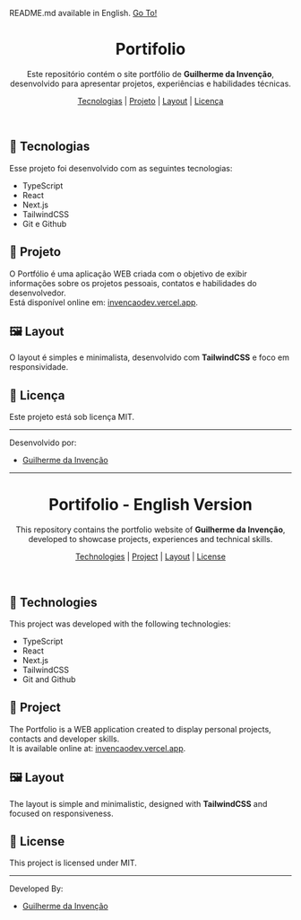 <p>README.md available in English. <a href="#portifolio---english-version">Go To!</a></p>

<h1 align="center">Portifolio</h1>

<p align="center">
Este repositório contém o site portfólio de <strong>Guilherme da Invenção</strong>, desenvolvido para apresentar projetos, experiências e habilidades técnicas.
</p>

<p align="center">
  <a href="#-tecnologias">Tecnologias</a> |
  <a href="#-projeto">Projeto</a> |
  <a href="#%EF%B8%8F-layout">Layout</a> |
  <a href="#-licença">Licença</a>
</p>
<br>

## 🔧 Tecnologias

Esse projeto foi desenvolvido com as seguintes tecnologias:
- TypeScript
- React
- Next.js
- TailwindCSS
- Git e Github

## 📖 Projeto

O Portfólio é uma aplicação WEB criada com o objetivo de exibir informações sobre os projetos pessoais, contatos e habilidades do desenvolvedor.  
Está disponível online em: [invencaodev.vercel.app](https://invencaodev.vercel.app).

## 🖼️ Layout 

O layout é simples e minimalista, desenvolvido com **TailwindCSS** e foco em responsividade.

## 🔐 Licença

Este projeto está sob licença MIT.

---

Desenvolvido por: 
- [Guilherme da Invenção](https://github.com/invencaosts)

---

<h1 align="center">Portifolio - English Version</h1>

<p align="center">
This repository contains the portfolio website of <strong>Guilherme da Invenção</strong>, developed to showcase projects, experiences and technical skills.
</p>

<p align="center">
  <a href="#-technologies">Technologies</a> |
  <a href="#-project">Project</a> |
  <a href="#%EF%B8%8F-layout">Layout</a> |
  <a href="#-license">License</a>
</p>
<br>

## 🔧 Technologies

This project was developed with the following technologies:
- TypeScript
- React
- Next.js
- TailwindCSS
- Git and Github

## 📖 Project

The Portfolio is a WEB application created to display personal projects, contacts and developer skills.  
It is available online at: [invencaodev.vercel.app](https://invencaodev.vercel.app).

## 🖼️ Layout 

The layout is simple and minimalistic, designed with **TailwindCSS** and focused on responsiveness.

## 🔐 License

This project is licensed under MIT.

---

Developed By:
- [Guilherme da Invenção](https://github.com/invencaosts)

